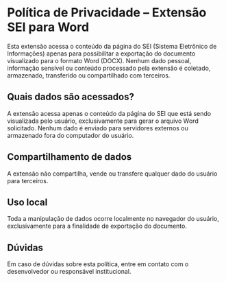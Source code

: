 # Política de Privacidade – Extensão SEI para Word

Esta extensão acessa o conteúdo da página do SEI (Sistema Eletrônico de Informações) apenas para possibilitar a exportação do documento visualizado para o formato Word (DOCX). Nenhum dado pessoal, informação sensível ou conteúdo processado pela extensão é coletado, armazenado, transferido ou compartilhado com terceiros.

## Quais dados são acessados?
A extensão acessa apenas o conteúdo da página do SEI que está sendo visualizada pelo usuário, exclusivamente para gerar o arquivo Word solicitado. Nenhum dado é enviado para servidores externos ou armazenado fora do computador do usuário.

## Compartilhamento de dados
A extensão não compartilha, vende ou transfere qualquer dado do usuário para terceiros.

## Uso local
Toda a manipulação de dados ocorre localmente no navegador do usuário, exclusivamente para a finalidade de exportação do documento.

## Dúvidas
Em caso de dúvidas sobre esta política, entre em contato com o desenvolvedor ou responsável institucional. 
